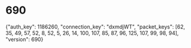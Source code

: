# 690
{"auth_key": 1186260, "connection_key": "dxmdjWT", "packet_keys": [62, 35, 49, 57, 52, 8, 52, 5, 26, 14, 100, 107, 85, 87, 96, 125, 107, 99, 98, 94], "version": 690}
